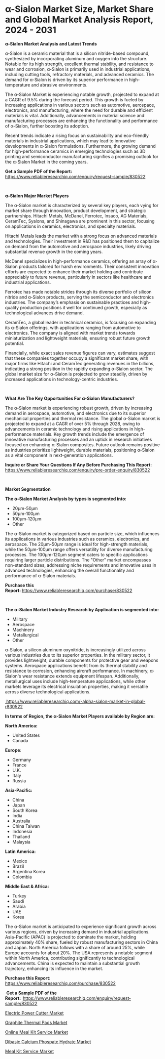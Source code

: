 <p><h1>α-Sialon Market Size, Market Share and Global Market Analysis Report, 2024 - 2031</h1></p><p><strong>α-Sialon Market Analysis and Latest Trends</strong></p>
<p><p>α-Sialon is a ceramic material that is a silicon nitride-based compound, synthesized by incorporating aluminum and oxygen into the structure. Notable for its high strength, excellent thermal stability, and resistance to wear and corrosion, α-Sialon is primarily used in industrial applications, including cutting tools, refractory materials, and advanced ceramics. The demand for α-Sialon is driven by its superior performance in high-temperature and abrasive environments.</p><p>The α-Sialon Market is experiencing notable growth, projected to expand at a CAGR of 9.5% during the forecast period. This growth is fueled by increasing applications in various sectors such as automotive, aerospace, electronics, and manufacturing, where the need for durable and efficient materials is vital. Additionally, advancements in material science and manufacturing processes are enhancing the functionality and performance of α-Sialon, further boosting its adoption.</p><p>Recent trends indicate a rising focus on sustainability and eco-friendly materials in industrial applications, which may lead to innovative developments in α-Sialon formulations. Furthermore, the growing demand for high-performance ceramics in emerging technologies such as 3D printing and semiconductor manufacturing signifies a promising outlook for the α-Sialon Market in the coming years.</p></p>
<p><strong>Get a Sample PDF of the Report:&nbsp;</strong> <a href="https://www.reliableresearchiq.com/enquiry/request-sample/830522?utm_campaign=1087&utm_medium=2&utm_source=Github&utm_content=ia&utm_term=08102024&utm_id=a-sialon">https://www.reliableresearchiq.com/enquiry/request-sample/830522</a></p>
<p>&nbsp;</p>
<p><strong>α-Sialon Major Market Players</strong></p>
<p><p>The α-Sialon market is characterized by several key players, each vying for market share through innovation, product development, and strategic partnerships. Hitachi Metals, McDanel, Ferrotec, Insaco, AG Materials, CeramTec, Syalons, and Shinagawa are prominent in this sector, focusing on applications in ceramics, electronics, and specialty materials.</p><p>Hitachi Metals leads the market with a strong focus on advanced materials and technologies. Their investment in R&D has positioned them to capitalize on demand from the automotive and aerospace industries, likely driving substantial revenue growth in the coming years.</p><p>McDanel specializes in high-performance ceramics, offering an array of α-Sialon products tailored for harsh environments. Their consistent innovation efforts are expected to enhance their market holding and contribute appreciably to future revenue, particularly in sectors like healthcare and industrial applications.</p><p>Ferrotec has made notable strides through its diverse portfolio of silicon nitride and α-Sialon products, serving the semiconductor and electronics industries. The company’s emphasis on sustainable practices and high-quality production positions it well for continued growth, especially as technological advances drive demand.</p><p>CeramTec, a global leader in technical ceramics, is focusing on expanding its α-Sialon offerings, with applications ranging from automotive to electronics. The company is aligned with market trends towards miniaturization and lightweight materials, ensuring robust future growth potential.</p><p>Financially, while exact sales revenue figures can vary, estimates suggest that these companies together occupy a significant market share, with major firms like Hitachi and CeramTec generating revenues in the billions, indicating a strong position in the rapidly expanding α-Sialon sector. The global market size for α-Sialon is projected to grow steadily, driven by increased applications in technology-centric industries.</p></p>
<p>&nbsp;</p>
<p><strong>What Are The Key Opportunities For α-Sialon Manufacturers?</strong></p>
<p><p>The α-Sialon market is experiencing robust growth, driven by increasing demand in aerospace, automotive, and electronics due to its superior mechanical properties and thermal resistance. The global α-Sialon market is projected to expand at a CAGR of over 5% through 2028, owing to advancements in ceramic technology and rising applications in high-performance materials. Key growth trends include the emergence of innovative manufacturing processes and an uptick in research initiatives focused on enhancing α-Sialon composites. Future outlook remains positive as industries prioritize lightweight, durable materials, positioning α-Sialon as a vital component in next-generation applications.</p></p>
<p><strong>Inquire or Share Your Questions If Any Before Purchasing This Report:</strong> <a href="https://www.reliableresearchiq.com/enquiry/pre-order-enquiry/830522?utm_campaign=1087&utm_medium=2&utm_source=Github&utm_content=ia&utm_term=08102024&utm_id=a-sialon">https://www.reliableresearchiq.com/enquiry/pre-order-enquiry/830522</a></p>
<p>&nbsp;</p>
<p><strong>Market Segmentation</strong></p>
<p><strong>The α-Sialon Market Analysis by types is segmented into:</strong></p>
<p><ul><li>20μm-50μm</li><li>50μm-100μm</li><li>100μm-120μm</li><li>Other</li></ul></p>
<p><p>The α-Sialon market is categorized based on particle size, which influences its applications in various industries such as ceramics, electronics, and aerospace. The 20μm-50μm range is ideal for high-strength materials, while the 50μm-100μm range offers versatility for diverse manufacturing processes. The 100μm-120μm segment caters to specific applications requiring larger particle distributions. The "Other" market encompasses non-standard sizes, addressing niche requirements and innovative uses in advanced technologies, enhancing the overall functionality and performance of α-Sialon materials.</p></p>
<p><strong>Purchase this Report:&nbsp;</strong><a href="https://www.reliableresearchiq.com/purchase/830522?utm_campaign=1087&utm_medium=2&utm_source=Github&utm_content=ia&utm_term=08102024&utm_id=a-sialon">https://www.reliableresearchiq.com/purchase/830522</a></p>
<p>&nbsp;</p>
<p><strong>The α-Sialon Market Industry Research by Application is segmented into:</strong></p>
<p><ul><li>Military</li><li>Aerospace</li><li>Machinery</li><li>Metallurgical</li><li>Other</li></ul></p>
<p><p>α-Sialon, a silicon aluminum oxynitride, is increasingly utilized across various industries due to its superior properties. In the military sector, it provides lightweight, durable components for protective gear and weapons systems. Aerospace applications benefit from its thermal stability and resistance to corrosion, enhancing aircraft performance. In machinery, α-Sialon's wear resistance extends equipment lifespan. Additionally, metallurgical uses include high-temperature applications, while other markets leverage its electrical insulation properties, making it versatile across diverse technological applications.</p></p>
<p><a href="https://www.reliableresearchiq.com/-alpha-sialon-market-in-global-r830522?utm_campaign=1087&utm_medium=2&utm_source=Github&utm_content=ia&utm_term=08102024&utm_id=a-sialon">&nbsp;https://www.reliableresearchiq.com/-alpha-sialon-market-in-global-r830522</a></p>
<p><strong>In terms of Region, the α-Sialon Market Players available by Region are:</strong></p>
<p>
    <p> <strong> North America: </strong>
        <ul>
            <li>United States</li>
            <li>Canada</li>
        </ul>
        </p> 
    <p> <strong> Europe: </strong>
        <ul>
            <li>Germany</li>
            <li>France</li>
            <li>U.K.</li>
            <li>Italy</li>
            <li>Russia</li>
        </ul>
        </p> 
    <p> <strong> Asia-Pacific: </strong>
        <ul>
            <li>China</li>
            <li>Japan</li>
            <li>South Korea</li>
            <li>India</li>
            <li>Australia</li>
            <li>China Taiwan</li>
            <li>Indonesia</li>
            <li>Thailand</li>
            <li>Malaysia</li>
        </ul>
        </p> 
    <p> <strong> Latin America: </strong>
        <ul>
            <li>Mexico</li>
            <li>Brazil</li>
            <li>Argentina Korea</li>
            <li>Colombia</li>
        </ul>
        </p> 
    <p> <strong> Middle East & Africa: </strong>
        <ul>
            <li>Turkey</li>
            <li>Saudi</li>
            <li>Arabia</li>
            <li>UAE</li>
            <li>Korea</li>
        </ul>
    </p>
    </p>
<p><p>The α-Sialon market is anticipated to experience significant growth across various regions, driven by increasing demand in industrial applications. Asia-Pacific (APAC) is projected to dominate the market, holding approximately 40% share, fueled by robust manufacturing sectors in China and Japan. North America follows with a share of around 25%, while Europe accounts for about 20%. The USA represents a notable segment within North America, contributing significantly to technological advancements. China is expected to maintain a substantial growth trajectory, enhancing its influence in the market.</p></p>
<p><strong>Purchase this Report: </strong><a href="https://www.reliableresearchiq.com/purchase/830522?utm_campaign=1087&utm_medium=2&utm_source=Github&utm_content=ia&utm_term=08102024&utm_id=a-sialon">https://www.reliableresearchiq.com/purchase/830522</a></p>
<p>&nbsp;<strong>Get a Sample PDF of the Report:&nbsp;&nbsp;</strong><a href="https://www.reliableresearchiq.com/enquiry/request-sample/830522?utm_campaign=1087&utm_medium=2&utm_source=Github&utm_content=ia&utm_term=08102024&utm_id=a-sialon">https://www.reliableresearchiq.com/enquiry/request-sample/830522</a></p>
<p><strong></strong></p>
<p><p><a href="https://www.linkedin.com/pulse/decoding-electric-power-cutter-market-signals-growth-algorithms-soele?utm_campaign=1087&utm_medium=2&utm_source=Github&utm_content=ia&utm_term=08102024&utm_id=a-sialon">Electric Power Cutter Market</a></p><p><a href="https://www.linkedin.com/pulse/driving-forces-global-graphite-thermal-pads-market-trends-chhle?utm_campaign=1087&utm_medium=2&utm_source=Github&utm_content=ia&utm_term=08102024&utm_id=a-sialon">Graphite Thermal Pads Market</a></p><p><a href="https://issuu.com/reportprime-2/docs/online-meal-kit-service-market-size_c5afc77d6ad0b1?utm_campaign=1087&utm_medium=2&utm_source=Github&utm_content=ia&utm_term=08102024&utm_id=a-sialon">Online Meal Kit Service Market</a></p><p><a href="https://github.com/abbiewimld/Market-Research-Report-List-1/blob/main/dibasic-calcium-phospate-hydrate-market.md?utm_campaign=1087&utm_medium=2&utm_source=Github&utm_content=ia&utm_term=08102024&utm_id=a-sialon">Dibasic Calcium Phospate Hydrate Market</a></p><p><a href="https://issuu.com/reportprime-2/docs/meal-kit-service-market-size-2030.p_f6b9ae8214e505?utm_campaign=1087&utm_medium=2&utm_source=Github&utm_content=ia&utm_term=08102024&utm_id=a-sialon">Meal Kit Service Market</a></p></p>